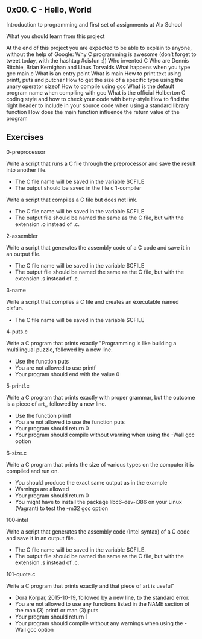 ## 0x00. C - Hello, World
Introduction to programming and first set of assignments at Alx School

What you should learn from this project

At the end of this project you are expected to be able to explain to anyone, without the help of Google:
Why C programming is awesome (don’t forget to tweet today, with the hashtag #cisfun :))
Who invented C
Who are Dennis Ritchie, Brian Kernighan and Linus Torvalds
What happens when you type gcc main.c
What is an entry point
What is main
How to print text using printf, puts and putchar
How to get the size of a specific type using the unary operator sizeof
How to compile using gcc
What is the default program name when compiling with gcc
What is the official Holberton C coding style and how to check your code with betty-style
How to find the right header to include in your source code when using a standard library function
How does the main function influence the return value of the program
## Exercises
0-preprocessor

Write a script that runs a C file through the preprocessor
and save the result into another file.
- The C file name will be saved in the variable $CFILE
- The output should be saved in the file c
1-compiler

Write a script that compiles a C file but does not link.
- The C file name will be saved in the variable $CFILE
- The output file should be named the same as the C file, but with the extension .o instead of .c.

2-assembler

Write a script that generates the assembly code of a C code and save it in
an output file.
- The C file name will be saved in the variable $CFILE
- The output file should be named the same as the C file, but with the extension .s instead of .c.

3-name

Write a script that compiles a C file and creates an executable named cisfun.
- The C file name will be saved in the variable $CFILE

4-puts.c

Write a C program that prints exactly
"Programming is like building a multilingual puzzle, followed by a new line.
- Use the function puts
- You are not allowed to use printf
- Your program should end with the value 0

5-printf.c

Write a C program that prints exactly with proper grammar, but the outcome is
a piece of art,, followed by a new line.
- Use the function printf
- You are not allowed to use the function puts
- Your program should return 0
- Your program should compile without warning when using the -Wall gcc option

6-size.c

Write a C program that prints the size of various types on the computer it is
compiled and run on.
- You should produce the exact same output as in the example
- Warnings are allowed
- Your program should return 0
- You might have to install the package libc6-dev-i386 on your Linux (Vagrant) to test the -m32 gcc option

100-intel

Write a script that generates the assembly code (Intel syntax) of a C code and
save it in an output file.
- The C file name will be saved in the variable $CFILE.
- The output file should be named the same as the C file, but with the extension .s instead of .c.

101-quote.c

Write a C program that prints exactly and that piece of art is useful"
- Dora Korpar, 2015-10-19, followed by a new line, to the standard error.
- You are not allowed to use any functions listed in the NAME section of the man (3) printf or man (3) puts
- Your program should return 1
- Your program should compile without any warnings when using the -Wall gcc option



